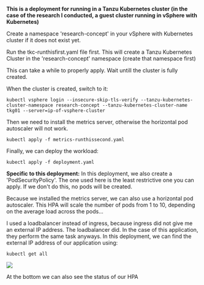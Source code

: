 **This is a deployment for running in a Tanzu Kubernetes cluster (in the case of the research I conducted, a guest cluster running in vSphere with Kubernetes)**

Create a namespace 'research-concept' in your vSphere with Kubernetes cluster if it does not exist yet.

Run the tkc-runthisfirst.yaml file first. This will create a Tanzu Kubernetes Cluster in the 'research-concept' namespace (create that namespace first)

This can take a while to properly apply. Wait untill the cluster is fully created.

When the cluster is created, switch to it:

````console
kubectl vsphere login --insecure-skip-tls-verify --tanzu-kubernetes-cluster-namespace research-concept --tanzu-kubernetes-cluster-name tkg01 --server=ip-of-vsphere-cluster
````

Then we need to install the metrics server, otherwise the horizontal pod autoscaler will not work.
````console
kubectl apply -f metrics-runthissecond.yaml
````
Finally, we can deploy the workload:
````console
kubectl apply -f deployment.yaml
````
**Specific to this deployment:**
In this deployment, we also create a 'PodSecurityPolicy'. The one used here is the least restrictive one you can apply. If we don't do this, no pods will be created.

Because we installed the metrics server, we can also use a horizontal pod autoscaler. This HPA will scale the number of pods from 1 to 10, depending on the average load across the pods...

I used a loadbalancer instead of ingress, because ingress did not give me an external IP address. The loadbalancer did. In the case of this application, they perform the same task anyways.
In this deployment, we can find the external IP address of our application using:
````console
kubectl get all
````

![](https://i.imgur.com/BGmVBco.png)

At the bottom we can also see the status of our HPA
